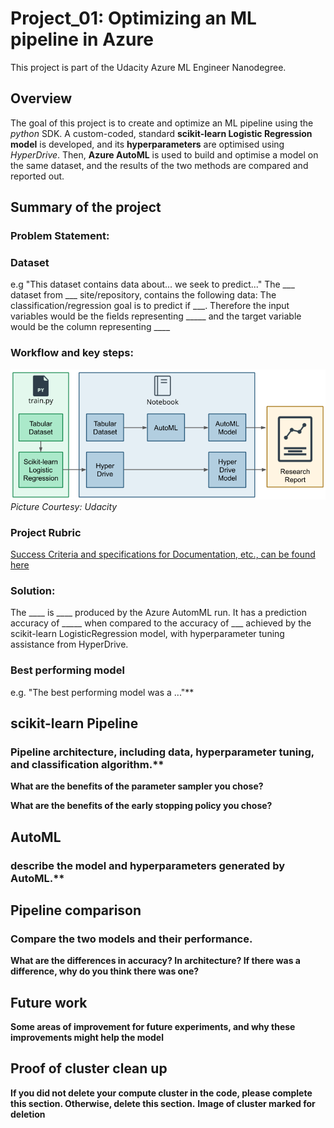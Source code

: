 # Project_01: Optimizing an ML pipeline in Azure
This project is part of the Udacity Azure ML Engineer Nanodegree.

## Overview
The goal of this project is to create and optimize an ML pipeline using the _python_ SDK. A custom-coded, standard **scikit-learn Logistic Regression model** is developed, and its **hyperparameters** are optimised using _HyperDrive_. 
Then, **Azure AutoML** is used to build and optimise a model on the same dataset, and the results of the two methods are compared and reported out.

## Summary of the project

### Problem Statement: 

### Dataset
e.g "This dataset contains data about... we seek to predict..."
The ___ dataset from ___ site/repository, contains the following data: The classification/regression goal is to predict if ___. 
Therefore the input variables would be the fields representing _____ and the target variable would be the column representing ____

### Workflow and key steps:
![Project Workflow and key steps](https://github.com/s-navin/ML_Engineer_Azure_Udacity_ND00333/blob/main/01_optimise_AzureML_pipeline/assets/workflow-creating-and-optimizing-an-ml-pipeline.png)   
_Picture Courtesy: Udacity_

### Project Rubric
[Success Criteria and specifications for Documentation, etc., can be found here](https://github.com/s-navin/ML_Engineer_Azure_Udacity_ND00333/blob/main/01_optimise_AzureML_pipeline/rubric_project_01.md) 

### Solution:
The ____ is ____ produced by the Azure AutomML run. It has a prediction accuracy of _____ when compared to the accuracy of ___ achieved by the scikit-learn LogisticRegression model, with hyperparameter tuning assistance from HyperDrive.

### Best performing model
e.g. "The best performing model was a ..."**

## scikit-learn Pipeline

### Pipeline architecture, including data, hyperparameter tuning, and classification algorithm.**

**What are the benefits of the parameter sampler you chose?**

**What are the benefits of the early stopping policy you chose?**

## AutoML
### describe the model and hyperparameters generated by AutoML.**

## Pipeline comparison
### Compare the two models and their performance. 
**What are the differences in accuracy? In architecture? If there was a difference, why do you think there was one?**

## Future work
**Some areas of improvement for future experiments, and why these improvements might help the model**

## Proof of cluster clean up
**If you did not delete your compute cluster in the code, please complete this section. Otherwise, delete this section.**
**Image of cluster marked for deletion**
